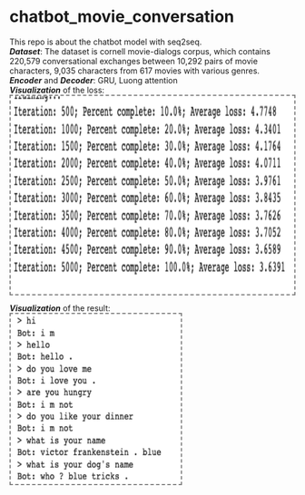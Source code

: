 # chatbot_movie_conversation
This repo is about the chatbot model with seq2seq. <br>
<em><b>Dataset</b></em>: The dataset is cornell movie-dialogs corpus, which contains 220,579 conversational exchanges between 10,292 pairs of movie characters, 9,035 characters from 617 movies with various genres. <br>
<em><b>Encoder</b> </em>and <em><b>Decoder</b></em>: GRU, Luong attention<br>
<em><b>Visualization</b> </em>of the loss:<br>
<img align='center' style="border-color:gray;border-width:2px;border-style:dashed"  src="loss.png" width = "500px" height="350px" ></img>

<em><b>Visualization</b> </em>of the result:<br>
<img align='center' style="border-color:gray;border-width:2px;border-style:dashed"  src="example.png" width = "300px" height="300px" ></img>
